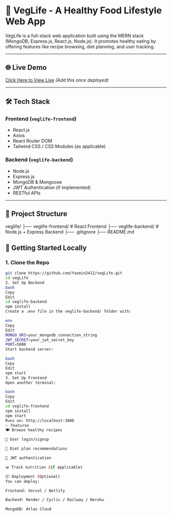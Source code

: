 # 🥦 VegLife - A Healthy Food Lifestyle Web App

VegLife is a full-stack web application built using the MERN stack (MongoDB, Express.js, React.js, Node.js). It promotes healthy eating by offering features like recipe browsing, diet planning, and user tracking.

---

## 🌐 Live Demo

[Click Here to View Live](https://your-deployed-url.com) *(Add this once deployed)*

---

## 🛠️ Tech Stack

### Frontend (`veglife-frontend`)
- React.js
- Axios
- React Router DOM
- Tailwind CSS / CSS Modules (as applicable)

### Backend (`veglife-backend`)
- Node.js
- Express.js
- MongoDB & Mongoose
- JWT Authentication (if implemented)
- RESTful APIs

---

## 📁 Project Structure
veglife/
├── veglife-frontend/ # React Frontend
├── veglife-backend/ # Node.js + Express Backend
├── .gitignore
├── README.md

## 🚀 Getting Started Locally

### 1. Clone the Repo

```bash
git clone https://github.com/Yasmin2412/vegLife.git
cd vegLife
2. Set Up Backend
bash
Copy
Edit
cd veglife-backend
npm install
Create a .env file in the veglife-backend/ folder with:

env
Copy
Edit
MONGO_URI=your_mongodb_connection_string
JWT_SECRET=your_jwt_secret_key
PORT=5000
Start backend server:

bash
Copy
Edit
npm start
3. Set Up Frontend
Open another terminal:

bash
Copy
Edit
cd veglife-frontend
npm install
npm start
Runs on: http://localhost:3000
✨ Features
🍽️ Browse healthy recipes

📝 User login/signup

📅 Diet plan recommendations

🔐 JWT authentication

📊 Track nutrition (if applicable)

📦 Deployment (Optional)
You can deploy:

Frontend: Vercel / Netlify

Backend: Render / Cyclic / Railway / Heroku

MongoDB: Atlas Cloud




